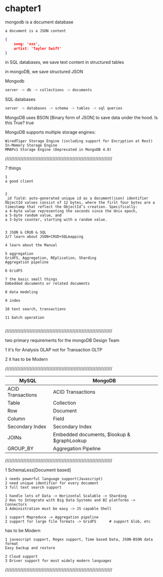 
# chapter1   

mongodb is a document database
```
a document is a JSON content
```

```json
{
	song: 'xxx',
	artist: 'Tayler Swift'
}
```

in SQL databases, we save text content in structured tables

in mongoDB, we save structured JSON

Mongodb 
```sh
server -> db -> collections -> documents
```

SQL databases
```sh
server -> databases -> schema -> tables -> sql queries
```


MongoDB uses BSON [Binary form of JSON] to save data under the hood. Is this True?   true



MongoDB supports multiple storage engines:
```
WiredTiger Storage Engine (including support for Encryption at Rest)
In-Memory Storage Engine
MMAPv1 Storage Engine (Deprecated in MongoDB 4.0)
```
//////////////////////////////////////////////////////////////////////


7 things 

```
1 
a good client


2
_id field: auto-generated unique id as a document(json) identifier
ObjectId values consist of 12 bytes, where the first four bytes are a timestamp that reflect the ObjectId’s creation. Specifically:
a 4-byte value representing the seconds since the Unix epoch,
a 5-byte random value, and
a 3-byte counter, starting with a random value.


3 JSON & CRUD & SQL
3/7 learn about JSON+CRUD+SQLmapping

4 learn about the Manual 

5 aggregation
GridFS, Aggregation, REplication, Sharding
Aggregation pipeline

6 GridFS

7 the basic small things
Embedded documents or related documents

8 data modeling 

9 index

10 text search, transactions   

11 batch operation


```



//////////////////////////////////////////////////////////////////////

two primary requirements for the mongoDB Design Team

1 it's for Analysis OLAP not for Transaction OLTP

2 it has to be Modern



//////////////////////////////////////////////////////////////////////

| MySQL | MongoDB |
| --- | --- |
| ACID Transactions | ACID Transactions |
| Table | Collection|
| Row | Document|
| Column | Field|
| Secondary Index | Secondary Index|
| JOINs | Embedded documents, $lookup & $graphLookup|
| GROUP_BY | Aggregation Pipeline|

	               

//////////////////////////////////////////////////////////////////////
	               
1 SchemaLess[Document based]
```
1 needs powerful language support(Javascript)
2 need unique identifier for every document
3 full text search support

```       

```
1 handle lots of Data -> Horizontal Scalable -> Sharding
2 Has to Integrate with Big Data Systems and BI platforms -> Connectors
3 Administration must be easy -> JS capable Shell
```
	
```
1 support Mapreduce -> Aggregation pipeline
2 support for large file formats -> GridFS      # support blob, etc

```

has to be Modern
```
1 javascript support, Regex support, Time based Data, JSON-BSON data format
Easy backup and restore

2 Cloud support 
3 Driver support for most widely modern languages

```

//////////////////////////////////////////////////////////////////////	

